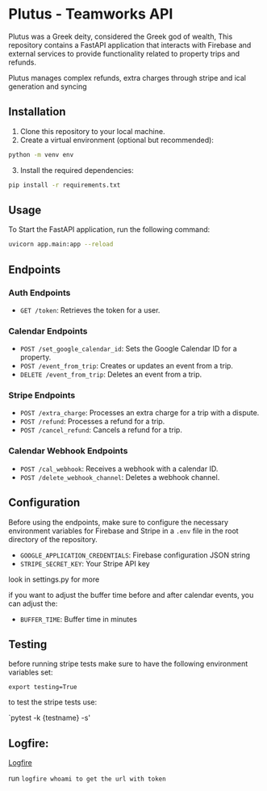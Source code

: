 # Plutus - Teamworks API

Plutus was a Greek deity, considered the Greek god of wealth, This repository contains a FastAPI application that interacts with Firebase and external services to provide functionality related to property trips and refunds.

Plutus manages complex refunds, extra charges through stripe and ical generation and syncing

## Installation

1. Clone this repository to your local machine.
2. Create a virtual environment (optional but recommended):
```bash
python -m venv env
```
3. Install the required dependencies:
```bash
pip install -r requirements.txt
```

## Usage

To Start the FastAPI application, run the following command:
```bash
uvicorn app.main:app --reload
```
## Endpoints

### Auth Endpoints

- `GET /token`: Retrieves the token for a user.

### Calendar Endpoints

- `POST /set_google_calendar_id`: Sets the Google Calendar ID for a property.
- `POST /event_from_trip`: Creates or updates an event from a trip.
- `DELETE /event_from_trip`: Deletes an event from a trip.

### Stripe Endpoints

- `POST /extra_charge`: Processes an extra charge for a trip with a dispute.
- `POST /refund`: Processes a refund for a trip.
- `POST /cancel_refund`: Cancels a refund for a trip.

### Calendar Webhook Endpoints

- `POST /cal_webhook`: Receives a webhook with a calendar ID.
- `POST /delete_webhook_channel`: Deletes a webhook channel.

## Configuration

Before using the endpoints, make sure to configure the necessary environment variables for Firebase and Stripe in a `.env` file in the root directory of the repository.

- `GOOGLE_APPLICATION_CREDENTIALS`: Firebase configuration JSON string
- `STRIPE_SECRET_KEY`: Your Stripe API key

look in settings.py for more

if you want to adjust the buffer time before and after calendar events, you can adjust the:

- `BUFFER_TIME`: Buffer time in minutes

## Testing

before running stripe tests make sure to have the following environment variables set:

`export testing=True`

to test the stripe tests use:

`pytest -k {testname} -s'


## Logfire:

[Logfire](https://dash.logfire.dev/PrenSJ2/plutus)

run `logfire whoami to get the url with token`